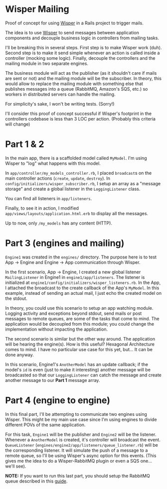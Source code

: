 Wisper Mailing
===

Proof of concept for using [Wisper][1] in a Rails project to trigger mails.

The idea is to use [Wisper][1] to send messages between application components and decouple business logic in controllers
 from mailing tasks.
 
I'll be breaking this in several steps. First step is to make Wisper work (duh). Second step is to make it send simple
 whenever an action is called inside a controller (mocking some logic). Finally, decouple the controllers and the mailing
 module in two separate engines.
 
The business module will act as the publisher (as it shouldn't care if mails are sent or not) and the mailing module
 will be the subscriber. In theory, this would allow to replace the mailing module with something else that publishes
 messages into a queue (RabbitMQ, Amazon's SQS, etc.) so workers in distributed servers can handle the mailing.
 
For simplicity's sake, I won't be writing tests. (Sorry!)
 
I'll consider this proof of concept successful if Wisper's footprint in the controllers codebase is less than 3 LOC per
 action. (Probably this criteria will change)
 
# Part 1 \& 2

In the main app, there is a scaffolded model called `MyModel`. I'm using Wisper to "log" what happens with this model. 

In `app/controller/my_models_controller.rb`, I placed `broadcast`s on the main controller actions (`create`, `update`, 
 `destroy`). In `config/initializers/wisper_subscriber.rb`, I setup an array as a "message storage" and create a global
 listener in the `LoggingListener` class. 
 
You can find all listeners in `app/listeners`.

Finally, to see it in action, I modified `app/views/layouts/application.html.erb` to display all the messages.

Up to now, only `/my_models` has any content (HTTP).

# Part 3 (engines and mailing)

`Engine1` was created in the `engines/` directory. The purpose here is to test App -> Engine and Engine -> App 
 communication through Wisper.
 
In the first scenario, App -> Engine, I created a new global listener `MailingListener` in Engine1 in `engine1/app/listeners`.
 The listener is initialized at `engine1/config/initializers/wisper_listeners.rb`. In the App, I attached the broadcast 
 to the create callback of the App's `MyModel`. In this example, instead of sending an actual mail, I just echo the 
 created model on the stdout.
 
In theory, you could use this scenario to setup an app watching module. Logging activity and exceptions beyond stdout,
 send mails or post messages to remote queues, are some of the tasks that come to mind. The application would be decoupled
 from this module; you could change the implementation without impacting the application.
 
The second scenario is similar but the other way around. The application will be hearing the engine(s). How is this useful? 
 Hexagonal Architecture comes to mind. I have no particular use case for this yet, but... It can be done anyway.
 
In this scenario, Engine1's `AnotherModel` has an update callback; if the model's `id` is even (just to make it interesting)
 another message will be broadcasted so that our `LoggingListener` can catch the message and create another message to
 our **Part 1** message array. 
  
# Part 4 (engine to engine)

In this final part, I'll be attempting to communicate two engines using Wisper. This might be my main use case since 
 I'm using engines to divide different POVs of the same application.
 
For this task, `Engine1` will be the publisher and `Engine2` will be the listener. Whenever a `AnotherModel` is created,
 it's controller will broadcast the event. `QueueListener` (`engines/engine2/app/listeners/queue_listener.rb`) will be 
 the corresponding listener. It will simulate the push of a message to a remote queue, so I'll be using Wisper's async 
 option for this events. (This gives me the idea to do a Wisper-RabbitMQ plugin or even a SQS one... we'll see).
 
**NOTE:** If you want to run this last part, you should setup the RabbitMQ queue described in this [guide](http://rubybunny.info/articles/getting_started.html). 
 
 

[1]: https://github.com/krisleech/wisper    "Wisper"